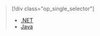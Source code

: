 > [!div class="op_single_selector"]
> * [.NET](../articles/storage/storage-client-side-encryption.md)
> * [Java](../articles/storage/storage-client-side-encryption-java.md)
> 
> 

